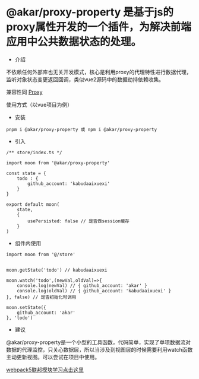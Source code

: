 @akar/proxy-property 是基于js的proxy属性开发的一个插件，为解决前端应用中公共数据状态的处理。
================================================

+ 介绍

不依赖任何外部库也无关开发模式，核心是利用proxy的代理特性进行数据代理，监听对象状态变更返回回调，类似vue2源码中的数据劫持依赖收集。

兼容性同 [Proxy](https://developer.mozilla.org/zh-CN/docs/Web/JavaScript/Reference/Global_Objects/Proxy 'Proxy')

<span class="color1">使用方式（以vue项目为例）</span>

+ 安装

```
pnpm i @akar/proxy-property 或 npm i @akar/proxy-property
```

+ 引入

```
/** store/index.ts */ 

import moon from '@akar/proxy-property'

const state = {
    todo : {
        github_account: 'kabudaaixuexi'
    }
}

export default moon(
    state,
    {
        usePersisted: false // 是否做session缓存
    }
)
```

+ 组件内使用

```
import moon from '@/store'


moon.getState('todo') // kabudaaixuexi

moon.watch('todo',(newVal,oldVal)=>{
    console.log(newVal) // { github_account: 'akar' }
    console.log(oldVal) // { github_account: 'kabudaaixuexi' } 
}, false) // 是否初始化时调用

moon.setState({
    github_account: 'akar'
}, 'todo')
```


+ 建议

@akar/proxy-property是一个小型的工具函数，代码简单，实现了单项数据流对数据的代理监控，只关心数据层，所以当涉及到视图层的时候需要利用watch函数主动更新视图。可以尝试在项目中使用。

[webpack5联邦模块学习点击这里](https://webpack.docschina.org/blog/2020-12-08-roadmap-2021/#hot-module-replacement-for-module-federation "Module Federation")
